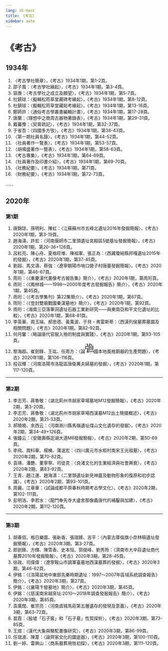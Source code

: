 ```yaml
---
lang: zh-Hant
title: 《考古》
sidebar: auto
---
```

# 《考古》
## 1934年
1. 〈考古學社簡章〉，《考古》1934年1期，第1-2頁。
2. 邵子風：〈考古學社緣起〉，《考古》1934年1期，第3-4頁。
3. 容庚：〈考古學社之成立及願望〉，《考古》1934年1期，第5-7頁。
4. 杜鎮球：〈擬輯松筠草堂藏碑考緣起〉，《考古》1934年1期，第8-12頁。
5. 杜鎮球：〈擬輯松筠草堂藏貼考緣起〉，《考古》1934年1期，第13-16頁。
6. 鄭師許：〈通俗考古學叢書編輯計畫〉，《考古》1934年1期，第17-28頁。
7. 唐蘭：〈理想中之商周古器物著錄表〉，《考古》1934年1期，第29-31頁。
8. 戴蕃豫：〈契膏疏記〉，《考古》1934年1期，第32-37頁。
9. 于省吾：〈四國多方攷〉，《考古》1934年1期，第38-43頁。
10. 〈第一期社員名錄〉，《考古》1934年1期，第44-52頁。
11. 〈社員著作一覽表〉，《考古》1934年1期，第53-57頁。
12. 〈胡鳴盛著作一覽表〉，《考古》1934年1期，第58-63頁。
13. 〈考古專集〉，《考古》1934年1期，第64-69頁。
14. 〈社員箸作及印書介紹〉，《考古》1934年1期，第69-70頁。
15. 〈社務紀要〉，《考古》1934年1期，第71頁。
16. 〈財務紀要〉，《考古》1934年1期，第72-73頁。

……

## 2020年
### 第1期
1. 唐錦琼、孫明利、陳虹：〈江蘇蘇州市五峰北遺址2016年發掘簡報〉，《考古》2020年1期，第3-19頁。
2. 趙海濤、許宏：〈河南偃師市二里頭遺址宮殿區5號基址發掘簡報〉，《考古》2020年1期，第20-36+126頁。
3. 呂紅亮、陳心舟、夏格旺堆、陳祖軍、張正為：〈西藏瓊結縣邦嘎遺址2015年的發掘〉，《考古》2020年1期，第37-45頁。
4. 劉超、馬文濤、蔡強：〈遼寧朝陽市哨口營子村唐墓發掘簡報〉，《考古》2020年1期，第46-67頁。
5. 雨珩：〈《重慶漢代畫像考古報告集》簡介〉，《考古》2020年1期，第雨珩頁。
6. 雨珩：〈《鳳林城——1998～2000年度考古發掘報告》簡介〉，《考古》2020年1期，第45頁。
7. 雨珩：〈《考古學集刊》第22集簡介〉，《考古》2020年1期，第67頁。
8. 雨珩：〈《登封雙廟戰國秦漢墓地》簡介〉，《考古》2020年1期，第92頁。
9. 雨珩：〈海南三亞落筆洞遺址石器工業新研究——與東南亞和平文化遺址的比較〉，《考古》2020年1期，第68-81頁。
10. 李英華、周玉端、郝思德、黃萬波、于貝・弗雷斯蒂：〈西漢列侯墓葬墓園及相關問題〉，《考古》2020年1期，第82-92頁。
11. 何月馨：〈略論唐代官服入殮的制度與實踐〉，《考古》2020年1期，第93-105頁。
12. 黎海超、崔劍鋒、王竑、任周方：〈論![](/fig/yu.svg)國本地風格銅器的生產問題〉，《考古》2020年1期，第106-116頁。
13. 程召輝：〈河南洛陽市洛龍區唐衛䔬夫婦墓的發掘〉，《考古》2020年1期，第117-120頁。
---
### 第2期
1. 李志芳、蔣魯敬：〈湖北荊州市胡家草場墓地M12發掘簡報〉，《考古》2020年2期，第3-20頁。
2. 李志芳、蔣魯敬：〈湖北荊州市胡家草場西漢墓M12出土簡牘概述〉，《考古》2020年2期，第21-33頁。
3. 郝曉曉、余西云：〈河南淅川縣馬嶺遺址煤山文化遺存的發掘〉，《考古》2020年2期，第34-49+126頁。
4. 張鐘云：〈安徽壽縣定湖大道M6發掘簡報〉，《考古》2020年2期，第50-69頁。
5. 李飛、周科華、楊棟、蒲泯宏：〈四川廣元市水柜村南宋王光祖墓〉，《考古》2020年2期，第70-82頁。
6. 袁靖、潘艷、董寧寧、司徒克：〈良渚文化的生業經濟與社會興衰〉，《考古》2020年2期，第83-92頁。
7. 王青、趙江運、趙海濤：〈二里頭遺址新見神靈及動物形象的復原和初步認識〉，《考古》2020年2期，第93-101頁。
8. 周麗、江章華：〈試論成都平原春秋時期考古學文化〉，《考古》2020年2期，第102-111頁。
9. 彭明浩、李若水：〈龍門奉先寺大盧舍那像龕唐代的補鑿與加建〉，《考古》2020年2期，第112-120頁。
---
### 第3期
1. 胡春佰、格日樂圖、張新香、張瑞鋒、吉平：〈內蒙古庫倫旗小奈林稿遺址發掘簡報〉，《考古》2020年3期，第3-27頁。
2. 郎劍鋒、方輝、陳雪香、史本恒、郭俊峰、劉秀玲：〈濟南市大辛莊遺址商代墓葬2010年發掘簡報〉，《考古》2020年3期，第28-45頁。
3. 徐政、司偉偉：〈遼寧鞍山市調軍臺墓地西漢墓葬的發掘〉，《考古》2020年3期，第46-62頁。
4. 伊銘：〈《洛陽盆地中東部先秦時期遺址：1997～2007年區域系統調查報告》簡介〉，《考古》2020年3期，第27頁。
5. 伊銘：〈《襄陽卞營墓地》簡介〉，《考古》2020年3期，第45頁。
6. 伊銘：〈《慈溪南宋越窯址:2010～2018年調查發掘報告》簡介〉，《考古》2020年3期，第85頁。
7. 袁廣闊、崔宗亮：〈河南虞城馬莊第五層遺存的發現及意義〉，《考古》2020年3期，第63-72頁。
8. 苗霞：〈殷墟「石子窖」和「石子墓」性質探析〉，《考古》2020年3期，第73-85頁。
9. 王煜：〈漢代大象與駱駝畫像研究〉，《考古》2020年3期，第86-99頁。
10. 任瑞波、陳葦：〈論齊家文化的圜底器〉，《考古》2020年3期，第100-110頁。
11. 劉一婷、雷興山：〈商系墓葬用牲初探〉，《考古》2020年3期，第111-120頁。
